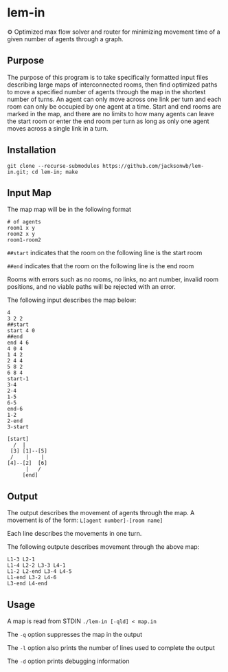 # lem-in
⚙ ︎Optimized max flow solver and router for minimizing movement time of a given number of agents through a graph.

## Purpose
The purpose of this program is to take specifically formatted input files describing large maps of interconnected rooms, then find optimized paths to move a specified number of agents through the map in the shortest number of turns. An agent can only move across one link per turn and each room can only be occupied by one agent at a time. Start and end rooms are marked in the map, and there are no limits to how many agents can leave the start room or enter the end room per turn as long as only one agent moves across a single link in a turn.

## Installation
`git clone --recurse-submodules https://github.com/jacksonwb/lem-in.git; cd lem-in; make`

## Input Map
The map map will be in the following format
```
# of agents
room1 x y
room2 x y
room1-room2
```

`##start` indicates that the room on the following line is the start room

`##end` indicates that the room on the following line is the end room

Rooms with errors such as no rooms, no links, no ant number, invalid room positions, and no viable paths will be rejected with an error.

The following input describes the map below:
```
4
3 2 2
##start
start 4 0
##end
end 4 6
4 0 4
1 4 2
2 4 4
5 8 2
6 8 4
start-1
3-4
2-4
1-5
6-5
end-6
1-2
2-end
3-start
```

```
[start]
  /  |
 [3] [1]--[5]
 /    |    |
[4]--[2]  [6]
      |   /
     [end]
```

## Output
The output describes the movement of agents through the map.
A movement is of the form:
`L[agent number]-[room name]`

Each line describes the movements in one turn.

The following outpute describes movement through the above map:
```
L1-3 L2-1
L1-4 L2-2 L3-3 L4-1
L1-2 L2-end L3-4 L4-5
L1-end L3-2 L4-6
L3-end L4-end
```

## Usage
A map is read from STDIN
`./lem-in [-qld] < map.in`

The `-q` option suppresses the map in the output

The `-l` option also prints the number of lines used to complete the output

The `-d` option prints debugging information

